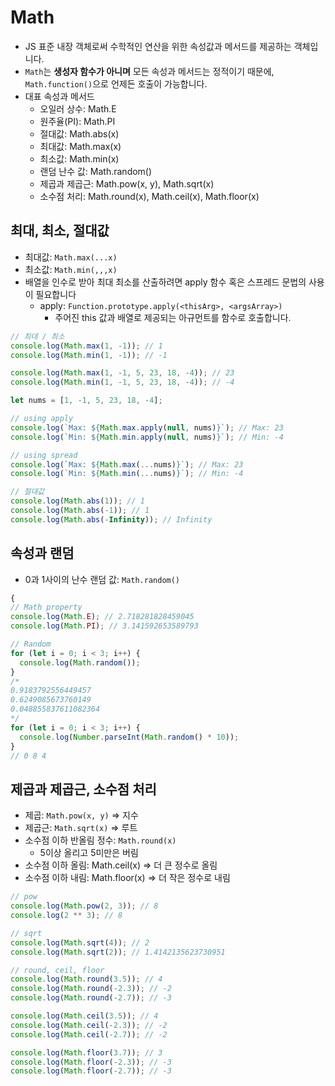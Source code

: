 # Math

- JS 표준 내장 객체로써 수학적인 연산을 위한 속성값과 메서드를 제공하는 객체입니다.
- `Math`는 **생성자 함수가 아니며** 모든 속성과 메서드는 정적이기 때문에, `Math.function()`으로 언제든 호출이 가능합니다.
- 대표 속성과 메서드
  - 오일러 상수: Math.E
  - 원주율(PI): Math.PI
  - 절대값: Math.abs(x)
  - 최대값: Math.max(x)
  - 최소값: Math.min(x)
  - 랜덤 난수 값: Math.random()
  - 제곱과 제곱근: Math.pow(x, y), Math.sqrt(x)
  - 소수점 처리: Math.round(x), Math.ceil(x), Math.floor(x)

## 최대, 최소, 절대값

- 최대값: `Math.max(...x)`
- 최소값: `Math.min(,,,x)`
- 배열을 인수로 받아 최대 최소를 산출하려면 apply 함수 혹은 스프레드 문법의 사용이 필요합니다
  - apply: `Function.prototype.apply(<thisArg>, <argsArray>)`
    - 주어진 this 값과 배열로 제공되는 아규먼트를 함수로 호출합니다.

```js
// 최대 / 최소
console.log(Math.max(1, -1)); // 1
console.log(Math.min(1, -1)); // -1

console.log(Math.max(1, -1, 5, 23, 18, -4)); // 23
console.log(Math.min(1, -1, 5, 23, 18, -4)); // -4

let nums = [1, -1, 5, 23, 18, -4];

// using apply
console.log(`Max: ${Math.max.apply(null, nums)}`); // Max: 23
console.log(`Min: ${Math.min.apply(null, nums)}`); // Min: -4

// using spread
console.log(`Max: ${Math.max(...nums)}`); // Max: 23
console.log(`Min: ${Math.min(...nums)}`); // Min: -4

// 절대값
console.log(Math.abs(1)); // 1
console.log(Math.abs(-1)); // 1
console.log(Math.abs(-Infinity)); // Infinity
```

## 속성과 랜덤

- 0과 1사이의 난수 랜덤 값: `Math.random()`

```js
{
// Math property
console.log(Math.E); // 2.718281828459045
console.log(Math.PI); // 3.141592653589793

// Random
for (let i = 0; i < 3; i++) {
  console.log(Math.random());
}
/*
0.9183792556449457
0.6249085673760149
0.048855837611082364
*/
for (let i = 0; i < 3; i++) {
  console.log(Number.parseInt(Math.random() * 10));
}
// 0 8 4
```

## 제곱과 제곱근, 소수점 처리

- 제곱: `Math.pow(x, y)` => 지수
- 제곱근: `Math.sqrt(x)` => 루트
- 소수점 이하 반올림 정수: `Math.round(x)`
  - 5이상 올리고 5미만은 버림
- 소수점 이하 올림: Math.ceil(x) => 더 큰 정수로 올림
- 소수점 이하 내림: Math.floor(x) => 더 작은 정수로 내림

```js
// pow
console.log(Math.pow(2, 3)); // 8
console.log(2 ** 3); // 8

// sqrt
console.log(Math.sqrt(4)); // 2
console.log(Math.sqrt(2)); // 1.4142135623730951

// round, ceil, floor
console.log(Math.round(3.5)); // 4
console.log(Math.round(-2.3)); // -2
console.log(Math.round(-2.7)); // -3

console.log(Math.ceil(3.5)); // 4
console.log(Math.ceil(-2.3)); // -2
console.log(Math.ceil(-2.7)); // -2

console.log(Math.floor(3.7)); // 3
console.log(Math.floor(-2.3)); // -3
console.log(Math.floor(-2.7)); // -3
```

